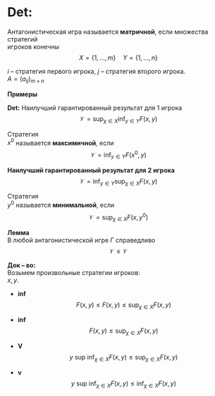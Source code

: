 # Det:
Антагонистическая игра называется **матричной**, если множества стратегий  
игроков конечны  
$$X = \{1, ..., m\} \quad Y = \{1, ..., n\}$$  

$i$ – стратегия первого игрока, $j$ – стратегия второго игрока.  
$A = (a_{ij})_{m \times n}$  

**Примеры**  

**Det:** Наилучший гарантированный результат для 1 игрока  
$$\mathcal{V} = \sup_{\chi \in X} \inf_{y \in Y} F(x, y)$$  

Стратегия  
$x^0$ называется **максимичной**, если  
$$\mathcal{V} = \inf_{y \in Y} F(x^0, y)$$  

**Наилучший гарантированный результат для 2 игрока**  
$$\mathcal{V} = \inf_{y \in Y} \sup_{\chi \in X} F(x, y)$$  

Стратегия  
$y^0$ называется **минимальной**, если  
$$\mathcal{V} = \sup_{\chi \in X} F(x, y^0)$$  

**Лемма**  
В любой антагонистической игре $\Gamma$ справедливо  
$$\mathcal{V} \leq \mathcal{V}$$  

**Док – во:**  
Возьмем произвольные стратегии игроков:  
$x, y$.  

- **inf**  
  $$F(x, y) \leq F(x, y) \leq \sup_{\chi \in X} F(x, y)$$  
- **inf**  
  $$F(x, y) \leq \sup_{\chi \in X} F(x, y)$$  

- **V**  
  $$y \text{ sup } \inf_{\chi \in X} F(x, y) \leq \sup_{\chi \in X} F(x, y)$$  
- **v**  
  $$y \text{ sup } \inf_{\chi \in X} F(x, y) \leq \inf_{\chi \in X} F(x, y)$$  